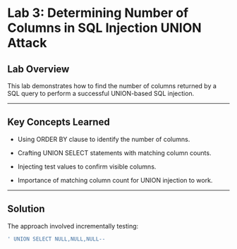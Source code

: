 # Lab 3: Determining Number of Columns in SQL Injection UNION Attack

## Lab Overview

This lab demonstrates how to find the number of columns returned by a SQL query to perform a successful UNION-based SQL injection.

---

## Key Concepts Learned

- Using ORDER BY clause to identify the number of columns.

- Crafting UNION SELECT statements with matching column counts.

- Injecting test values to confirm visible columns.

- Importance of matching column count for UNION injection to work.

---

## Solution

The approach involved incrementally testing:

```sql
' UNION SELECT NULL,NULL,NULL--
```
